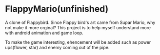 FlappyMario(unfinished)
===========

A clone of Flappybird.
Since Flappy bird's art came from Supar Mario, why not make it more orginal? 
This project is to help myself understand more with android animation and game loop.

To make the game interesting, ehencement will be added such as power ups(flower, star) and enemy coming out of the pipe.


